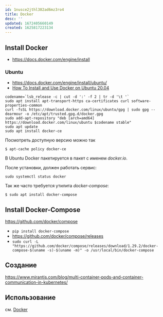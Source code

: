 ```yaml
---
id: 1nusce2jthl302ad6mz3ro4
title: Docker
desc: ''
updated: 1672405660149
created: 1625817223134
---
```


## Install Docker

* https://docs.docker.com/engine/install

### Ubuntu

* https://docs.docker.com/engine/install/ubuntu/
* [How To Install and Use Docker on Ubuntu 20.04](https://www.digitalocean.com/community/tutorials/how-to-install-and-use-docker-on-ubuntu-20-04)

```console
codename=`lsb_release -c | cut -d ':' -f 2 | tr -d '\t '`
sudo apt install apt-transport-https ca-certificates curl software-properties-common
curl -fsSL https://download.docker.com/linux/ubuntu/gpg | sudo gpg --dearmour -o /etc/apt/trusted.gpg.d/docker.gpg
sudo add-apt-repository "deb [arch=amd64] https://download.docker.com/linux/ubuntu $codename stable"
sudo apt update
sudo apt install docker-ce
```

Посмотреть доступную версию можно так

```console
$ apt-cache policy docker-ce
```

В Ubuntu Docker пакетируется в пакет с именем *docker.io*.

После установки, должен работать сервис:

```console
sudo systemctl status docker
```

Так же часто требуется утилита *docker-compose*:

```console
$ sudo apt install docker-compose
```

## Install Docker-Compose

https://github.com/docker/compose

* `pip install docker-compose`
* https://github.com/docker/compose/releases
* `sudo curl -L "https://github.com/docker/compose/releases/download/1.29.2/docker-compose-$(uname -s)-$(uname -m)" -o /usr/local/bin/docker-compose`

## Создание 

https://www.mirantis.com/blog/multi-container-pods-and-container-communication-in-kubernetes/


## Использование

см. [Docker](docker.md)
